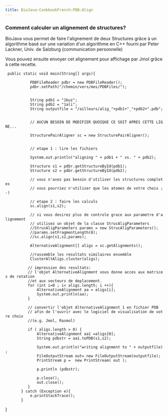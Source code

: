 ```yaml
---
title: BioJava:CookbookFrench:PDB:Align
---
```


### Comment calculer un alignement de structures?

BioJava vous permet de faire l'alignement de deux Structures grâce à un
algorithme basé sur une variation d'un algorithme en C++ fourni par
Peter Lackner, Univ. de Salzburg (communication personnelle)

Vous pouvez ensuite envoyer cet alignement pour affichage par Jmol grâce
à cette recette.

<java>

` public static void main(String[] args){`

`           PDBFileReader pdbr = new PDBFileReader();          `  
`           pdbr.setPath("/chemin/vers/mes/PDBFiles/");`  
`           `  
`           `  
`           String pdb1 = "1buz";`  
`           String pdb2 = "1ali";            `  
`           String outputfile = "/ailleurs/alig_"+pdb1+"_"+pdb2+".pdb";`  
`         `

`           // AUCUN BESOIN DE MODIFIER QUOIQUE CE SOIT APRES CETTE LIGNE...`  
`           `  
`           StructurePairAligner sc = new StructurePairAligner();            `  
`           `  
`           // etape 1 : lire les fichiers `  
`           `  
`           System.out.println("aligning " + pdb1 + " vs. " + pdb2);`  
`           `  
`           Structure s1 = pdbr.getStructureById(pdb1);`  
`           Structure s2 = pdbr.getStructureById(pdb2);                       `  
`           // vous n'avez pas besoin d'utiliser les structures completes`  
`           // vous pourriez n'utiliser que les atomes de votre choix ;-)`

`           // etape 2 : faire les calculs`  
`           sc.align(s1,s2);`

`           // si vous desirez plus de controle grace aux parametre d'alignement`  
`           // utilisez un objet de la classe StrucAligParameters`  
`           //StrucAligParameters params = new StrucAligParameters();`  
`           //params.setFragmentLength(8);      `  
`           //sc.align(s1,s2,params); `

`           AlternativeAlignment[] aligs = sc.getAlignments();`  
`           `  
`           //rassemble les resultats similaires ensemble `  
`           ClusterAltAligs.cluster(aligs);`  
`           `  
`          // impression des resultats:`  
`          // l'objet AlternativeAlignment vous donne acces aux matrices de rotation `  
`          //et aux vecteurs de deplacement.`  
`          for (int i=0 ; i< aligs.length; i ++){`  
`              AlternativeAlignment aa = aligs[i];`  
`              System.out.println(aa);              `  
`          }`  
`                     `  
`          // convertir l'objet AlternativeAlignment 1 en fichier PDB`  
`          // afin de l'ouvrir avec le logiciel de visualisation de votre choix`  
`          //(e.g. Jmol, Rasmol)`  
`           `  
`          if ( aligs.length > 0) {`  
`              AlternativeAlignment aa1 =aligs[0];`  
`              String pdbstr = aa1.toPDB(s1,s2);`  
`               `  
`              System.out.println("writing alignment to " + outputfile);`  
`              FileOutputStream out= new FileOutputStream(outputfile); `  
`              PrintStream p =  new PrintStream( out );`  
`       `  
`              p.println (pdbstr);`

`              p.close();`  
`              out.close();`  
`          }                       `  
`       } catch (Exception e){`  
`           e.printStackTrace();`  
`       }`

} </java>

